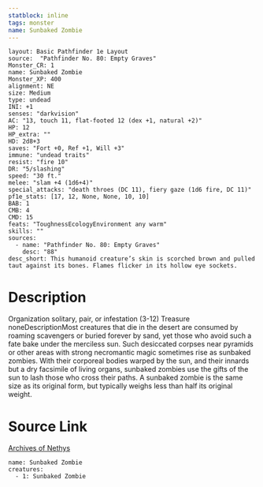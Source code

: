```yaml
---
statblock: inline
tags: monster
name: Sunbaked Zombie
---
```

```statblock
layout: Basic Pathfinder 1e Layout
source:  "Pathfinder No. 80: Empty Graves"
Monster_CR: 1
name: Sunbaked Zombie
Monster_XP: 400
alignment: NE
size: Medium
type: undead
INI: +1
senses: "darkvision"
AC: "13, touch 11, flat-footed 12 (dex +1, natural +2)"
HP: 12
HP_extra: ""
HD: 2d8+3
saves: "Fort +0, Ref +1, Will +3"
immune: "undead traits"
resist: "fire 10"
DR: "5/slashing"
speed: "30 ft."
melee: "slam +4 (1d6+4)"
special_attacks: "death throes (DC 11), fiery gaze (1d6 fire, DC 11)"
pf1e_stats: [17, 12, None, None, 10, 10]
BAB: 1
CMB: 4
CMD: 15
feats: "ToughnessEcologyEnvironment any warm"
skills: ""
sources:
  - name: "Pathfinder No. 80: Empty Graves"
    desc: "88"
desc_short: This humanoid creature’s skin is scorched brown and pulled taut against its bones. Flames flicker in its hollow eye sockets.
```
# Description
Organization solitary, pair, or infestation (3-12)
Treasure noneDescriptionMost creatures that die in the desert are consumed by roaming scavengers or buried forever by sand, yet those who avoid such a fate bake under the merciless sun. Such desiccated corpses near pyramids or other areas with strong necromantic magic sometimes rise as sunbaked zombies. With their corporeal bodies warped by the sun, and their innards but a dry facsimile of living organs, sunbaked zombies use the gifts of the sun to lash those who cross their paths. A sunbaked zombie is the same size as its original form, but typically weighs less than half its original weight.
# Source Link
[Archives of Nethys](https://aonprd.com/MonsterDisplay.aspx?ItemName=Sunbaked%20Zombie)
```encounter-table
name: Sunbaked Zombie
creatures:
  - 1: Sunbaked Zombie
```
